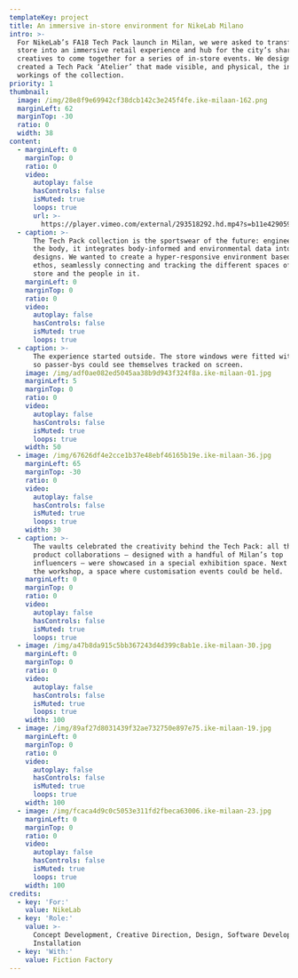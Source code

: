```yaml
---
templateKey: project
title: An immersive in-store environment for NikeLab Milano
intro: >-
  For NikeLab’s FA18 Tech Pack launch in Milan, we were asked to transform the
  store into an immersive retail experience and hub for the city’s sharpest
  creatives to come together for a series of in-store events. We designed and
  created a Tech Pack ‘Atelier’ that made visible, and physical, the inner
  workings of the collection.
priority: 1
thumbnail:
  image: /img/28e8f9e69942cf38dcb142c3e245f4fe.ike-milaan-162.png
  marginLeft: 62
  marginTop: -30
  ratio: 0
  width: 38
content:
  - marginLeft: 0
    marginTop: 0
    ratio: 0
    video:
      autoplay: false
      hasControls: false
      isMuted: true
      loops: true
      url: >-
        https://player.vimeo.com/external/293518292.hd.mp4?s=b11e4290593a62d2912567e3b343954c1d93356b&profile_id=175
  - caption: >-
      The Tech Pack collection is the sportswear of the future: engineered to
      the body, it integrates body-informed and environmental data into its
      designs. We wanted to create a hyper-responsive environment based on this
      ethos, seamlessly connecting and tracking the different spaces of the
      store and the people in it.
    marginLeft: 0
    marginTop: 0
    ratio: 0
    video:
      autoplay: false
      hasControls: false
      isMuted: true
      loops: true
  - caption: >-
      The experience started outside. The store windows were fitted with cameras
      so passer-bys could see themselves tracked on screen.
    image: /img/adf0ae082ed5045aa38b9d943f324f8a.ike-milaan-01.jpg
    marginLeft: 5
    marginTop: 0
    ratio: 0
    video:
      autoplay: false
      hasControls: false
      isMuted: true
      loops: true
    width: 50
  - image: /img/67626df4e2cce1b37e48ebf46165b19e.ike-milaan-36.jpg
    marginLeft: 65
    marginTop: -30
    ratio: 0
    video:
      autoplay: false
      hasControls: false
      isMuted: true
      loops: true
    width: 30
  - caption: >-
      The vaults celebrated the creativity behind the Tech Pack: all three
      product collaborations – designed with a handful of Milan’s top
      influencers – were showcased in a special exhibition space. Next to it was
      the workshop, a space where customisation events could be held.
    marginLeft: 0
    marginTop: 0
    ratio: 0
    video:
      autoplay: false
      hasControls: false
      isMuted: true
      loops: true
  - image: /img/a47b8da915c5bb367243d4d399c8ab1e.ike-milaan-30.jpg
    marginLeft: 0
    marginTop: 0
    ratio: 0
    video:
      autoplay: false
      hasControls: false
      isMuted: true
      loops: true
    width: 100
  - image: /img/89af27d8031439f32ae732750e897e75.ike-milaan-19.jpg
    marginLeft: 0
    marginTop: 0
    ratio: 0
    video:
      autoplay: false
      hasControls: false
      isMuted: true
      loops: true
    width: 100
  - image: /img/fcaca4d9c0c5053e311fd2fbeca63006.ike-milaan-23.jpg
    marginLeft: 0
    marginTop: 0
    ratio: 0
    video:
      autoplay: false
      hasControls: false
      isMuted: true
      loops: true
    width: 100
credits:
  - key: 'For:'
    value: NikeLab
  - key: 'Role:'
    value: >-
      Concept Development, Creative Direction, Design, Software Development,
      Installation
  - key: 'With:'
    value: Fiction Factory
---
```


